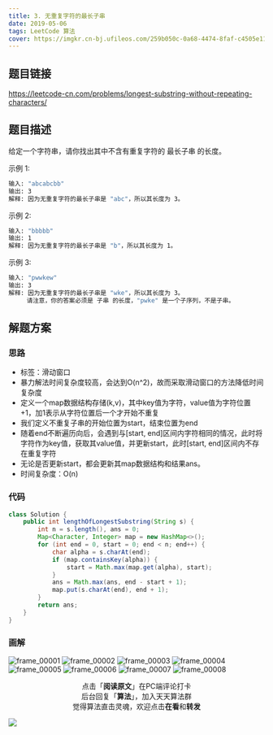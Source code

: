 ```yaml
---
title: 3. 无重复字符的最长子串
date: 2019-05-06
tags: LeetCode 算法
cover: https://imgkr.cn-bj.ufileos.com/259b050c-0a68-4474-8faf-c4505e11ee4a.png
---
```


## 题目链接

https://leetcode-cn.com/problems/longest-substring-without-repeating-characters/

## 题目描述

给定一个字符串，请你找出其中不含有重复字符的 最长子串 的长度。

示例 1:

```bash
输入: "abcabcbb"
输出: 3 
解释: 因为无重复字符的最长子串是 "abc"，所以其长度为 3。
```

示例 2:

```bash
输入: "bbbbb"
输出: 1
解释: 因为无重复字符的最长子串是 "b"，所以其长度为 1。
```

示例 3:

```bash
输入: "pwwkew"
输出: 3
解释: 因为无重复字符的最长子串是 "wke"，所以其长度为 3。
     请注意，你的答案必须是 子串 的长度，"pwke" 是一个子序列，不是子串。
```

## 解题方案

### 思路

- 标签：滑动窗口
- 暴力解法时间复杂度较高，会达到O(n^2)，故而采取滑动窗口的方法降低时间复杂度
- 定义一个map数据结构存储(k,v)，其中key值为字符，value值为字符位置+1，加1表示从字符位置后一个才开始不重复
- 我们定义不重复子串的开始位置为start，结束位置为end
- 随着end不断遍历向后，会遇到与[start, end]区间内字符相同的情况，此时将字符作为key值，获取其value值，并更新start，此时[start, end]区间内不存在重复字符
- 无论是否更新start，都会更新其map数据结构和结果ans。
- 时间复杂度：O(n)

### 代码

```java
class Solution {
    public int lengthOfLongestSubstring(String s) {
        int n = s.length(), ans = 0;
        Map<Character, Integer> map = new HashMap<>();
        for (int end = 0, start = 0; end < n; end++) {
            char alpha = s.charAt(end);
            if (map.containsKey(alpha)) {
                start = Math.max(map.get(alpha), start);
            }
            ans = Math.max(ans, end - start + 1);
            map.put(s.charAt(end), end + 1);
        }
        return ans;
    }
}
```

### 画解

![frame_00001](https://imgkr.cn-bj.ufileos.com/c885e9a6-a969-4399-b900-19d9d7f65904.png)
![frame_00002](https://imgkr.cn-bj.ufileos.com/9c004e06-3aab-4c73-b03b-3786f3e38bfe.png)
![frame_00003](https://imgkr.cn-bj.ufileos.com/5f8f68ef-e9b8-4306-acb6-bddb1ab220e4.png)
![frame_00004](https://imgkr.cn-bj.ufileos.com/a96c0500-a9c5-424a-ba1b-6ccdd041a6b8.png)
![frame_00005](https://imgkr.cn-bj.ufileos.com/72ae13d8-3713-444a-8fe4-07febe4f34fe.png)
![frame_00006](https://imgkr.cn-bj.ufileos.com/3b3cba3d-37b7-4851-b9ee-9ec9c2b00472.png)
![frame_00007](https://imgkr.cn-bj.ufileos.com/21cc52dd-bdef-4cc1-a867-f10cfe8312ad.png)
![frame_00008](https://imgkr.cn-bj.ufileos.com/259b050c-0a68-4474-8faf-c4505e11ee4a.png)


<span style="display:block;text-align:center;">点击「<strong>阅读原文</strong>」在PC端评论打卡</span>
<span style="display:block;text-align:center;">后台回复「<strong>算法</strong>」，加入天天算法群</span>
<span style="display:block;text-align:center;">觉得算法直击灵魂，欢迎点击<strong>在看</strong>和<strong>转发</strong></span>

![](https://imgkr.cn-bj.ufileos.com/f3e6917b-991c-4ef5-a29a-bb5d9af1273a.gif)